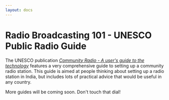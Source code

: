 ```yaml
---
layout: docs
---
```


# Radio Broadcasting 101 - UNESCO Public Radio Guide

The UNESCO publication [*Community Radio - A user's guide to the technology*](img/CommunityRadioUserGuide.pdf)
features a very comprehensive guide to setting up a community radio station.
This guide is aimed at people thinking about setting up a radio station in
India, but includes lots of practical advice that would be useful in any
country.

More guides will be coming soon. Don't touch that dial!